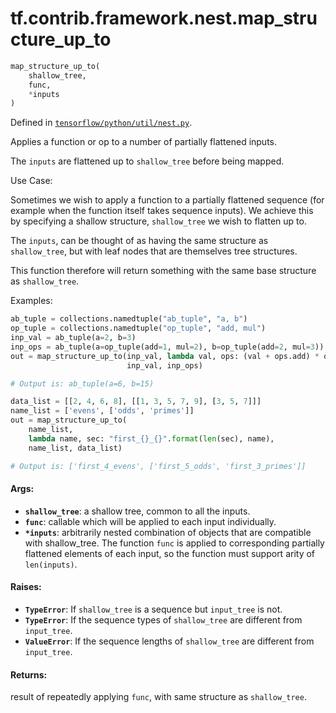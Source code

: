 <div itemscope itemtype="http://developers.google.com/ReferenceObject">
<meta itemprop="name" content="tf.contrib.framework.nest.map_structure_up_to" />
</div>

# tf.contrib.framework.nest.map_structure_up_to

``` python
map_structure_up_to(
    shallow_tree,
    func,
    *inputs
)
```



Defined in [`tensorflow/python/util/nest.py`](https://www.tensorflow.org/code/tensorflow/python/util/nest.py).

Applies a function or op to a number of partially flattened inputs.

The `inputs` are flattened up to `shallow_tree` before being mapped.

Use Case:

Sometimes we wish to apply a function to a partially flattened
sequence (for example when the function itself takes sequence inputs). We
achieve this by specifying a shallow structure, `shallow_tree` we wish to
flatten up to.

The `inputs`, can be thought of as having the same structure as
`shallow_tree`, but with leaf nodes that are themselves tree structures.

This function therefore will return something with the same base structure as
`shallow_tree`.

Examples:

```python
ab_tuple = collections.namedtuple("ab_tuple", "a, b")
op_tuple = collections.namedtuple("op_tuple", "add, mul")
inp_val = ab_tuple(a=2, b=3)
inp_ops = ab_tuple(a=op_tuple(add=1, mul=2), b=op_tuple(add=2, mul=3))
out = map_structure_up_to(inp_val, lambda val, ops: (val + ops.add) * ops.mul,
                          inp_val, inp_ops)

# Output is: ab_tuple(a=6, b=15)
```

```python
data_list = [[2, 4, 6, 8], [[1, 3, 5, 7, 9], [3, 5, 7]]]
name_list = ['evens', ['odds', 'primes']]
out = map_structure_up_to(
    name_list,
    lambda name, sec: "first_{}_{}".format(len(sec), name),
    name_list, data_list)

# Output is: ['first_4_evens', ['first_5_odds', 'first_3_primes']]
```

#### Args:

* <b>`shallow_tree`</b>: a shallow tree, common to all the inputs.
* <b>`func`</b>: callable which will be applied to each input individually.
* <b>`*inputs`</b>: arbitrarily nested combination of objects that are compatible with
      shallow_tree. The function `func` is applied to corresponding
      partially flattened elements of each input, so the function must support
      arity of `len(inputs)`.


#### Raises:

* <b>`TypeError`</b>: If `shallow_tree` is a sequence but `input_tree` is not.
* <b>`TypeError`</b>: If the sequence types of `shallow_tree` are different from
    `input_tree`.
* <b>`ValueError`</b>: If the sequence lengths of `shallow_tree` are different from
    `input_tree`.


#### Returns:

result of repeatedly applying `func`, with same structure as
`shallow_tree`.